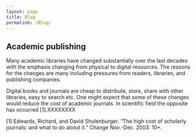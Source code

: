 ```yaml
---
layout: page
title: Blog
permalink: /Blog/
---
```


<h2> Academic publishing</h2>

Many academic libraries have changed substantially over the last decades with
the emphasis changing from physical to digital resources. The reasons for the
changes are many including pressures from readers, libraries, and
publishing companies.

Digital books and journals are cheap to distribute, store, share with other
libraries, easy to search etc. One might expect that some of these changes would
reduce the cost of academic journals. In scientific field the opposite
has occurred [1].XXXXXXXX



[1] Edwards, Richard, and David Shulenburger. “The high cost of scholarly
journals: and what to do about it.” Change Nov.-Dec. 2003: 10+.